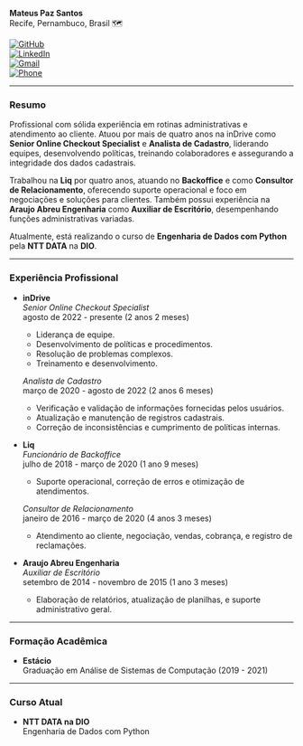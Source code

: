 **Mateus Paz Santos**    
Recife, Pernambuco, Brasil 🗺️  


[![GitHub](https://img.shields.io/badge/GitHub-mateuspaz77-181717?style=for-the-badge&logo=github)](https://github.com/mateuspaz77)  
[![LinkedIn](https://img.shields.io/badge/LinkedIn-Mateus_Paz_Santos-0077B5?style=for-the-badge&logo=linkedin)](https://www.linkedin.com/in/mateus-paz-santos-ab8358160)  
[![Gmail](https://img.shields.io/badge/Gmail-mateuspaz765@gmail.com-D14836?style=for-the-badge&logo=gmail)](mailto:mateuspaz765@gmail.com)  
[![Phone](https://img.shields.io/badge/Phone-+55%2081%20994998017-34B7F1?style=for-the-badge&logo=whatsapp)](tel:+5581994998017)  

---

### Resumo
Profissional com sólida experiência em rotinas administrativas e atendimento ao cliente. Atuou por mais de quatro anos na inDrive como **Senior Online Checkout Specialist** e **Analista de Cadastro**, liderando equipes, desenvolvendo políticas, treinando colaboradores e assegurando a integridade dos dados cadastrais. 

Trabalhou na **Liq** por quatro anos, atuando no **Backoffice** e como **Consultor de Relacionamento**, oferecendo suporte operacional e foco em negociações e soluções para clientes. Também possui experiência na **Araujo Abreu Engenharia** como **Auxiliar de Escritório**, desempenhando funções administrativas variadas.

Atualmente, está realizando o curso de **Engenharia de Dados com Python** pela **NTT DATA** na **DIO**.

---

### Experiência Profissional

- **inDrive**  
  *Senior Online Checkout Specialist*  
  agosto de 2022 - presente (2 anos 2 meses)  
  - Liderança de equipe.  
  - Desenvolvimento de políticas e procedimentos.  
  - Resolução de problemas complexos.  
  - Treinamento e desenvolvimento.

  *Analista de Cadastro*  
  março de 2020 - agosto de 2022 (2 anos 6 meses)  
  - Verificação e validação de informações fornecidas pelos usuários.  
  - Atualização e manutenção de registros cadastrais.  
  - Correção de inconsistências e cumprimento de políticas internas.

- **Liq**  
  *Funcionário de Backoffice*  
  julho de 2018 - março de 2020 (1 ano 9 meses)  
  - Suporte operacional, correção de erros e otimização de atendimentos.

  *Consultor de Relacionamento*  
  janeiro de 2016 - março de 2020 (4 anos 3 meses)  
  - Atendimento ao cliente, negociação, vendas, cobrança, e registro de reclamações.

- **Araujo Abreu Engenharia**  
  *Auxiliar de Escritório*  
  setembro de 2014 - novembro de 2015 (1 ano 3 meses)  
  - Elaboração de relatórios, atualização de planilhas, e suporte administrativo geral.

---

### Formação Acadêmica
- **Estácio**  
  Graduação em Análise de Sistemas de Computação (2019 - 2021)

---

### Curso Atual
- **NTT DATA na DIO**  
  Engenharia de Dados com Python
